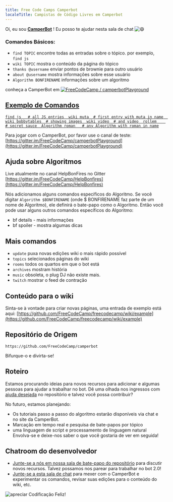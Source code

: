```yaml
---
title: Free Code Camps Camperbot
localeTitle: Campistas de Código Livres em Camperbot
---
```

Oi, eu sou **[CamperBot](https://github.com/FreeCodeCamp/freecodecamp/wiki/camperbot)** ! Eu posso te ajudar nesta sala de chat ![:smile:](//forum.freecodecamp.com/images/emoji/emoji_one/smile.png?v=2 ":sorriso:")

### Comandos Básicos:

*   `find TOPIC` encontre todas as entradas sobre o tópico. por exemplo, `find js`
*   `wiki TOPIC` mostra o conteúdo da página do tópico
*   `thanks @username` enviar pontos de brownie para outro usuário
*   `about @username` mostra informações sobre esse usuário
*   `Algorithm BONFIRENAME` informações sobre um algoritmo

conheça a CamperBot em [![FreeCodeCamp / camperbotPlayground </a>](https://gitter.im/FreeCodeCamp/camperbotPlayground)](https://img.shields.io/badge/Gitter_Chat_Room:-FreeCodeCamp/camperbotPlayground_%E2%86%91-000000.svg?style=flat-square&maxAge=2592000%29.svg) 

## [Exemplo de Comandos](https://img.shields.io/badge/Gitter_Chat_Room:-FreeCodeCamp/camperbotPlayground_%E2%86%91-000000.svg?style=flat-square&maxAge=2592000%29.svg)

[](https://img.shields.io/badge/Gitter_Chat_Room:-FreeCodeCamp/camperbotPlayground_%E2%86%91-000000.svg?style=flat-square&maxAge=2592000%29.svg)

 [`find js   # all JS entries 
 wiki muta  # first entry with muta in name 
 wiki bobbytables  # showing images 
 wiki video  # and video 
 rollem    # secret sauce 
 Algorithm roman   # any Algorithm with roman in name` ](https://img.shields.io/badge/Gitter_Chat_Room:-FreeCodeCamp/camperbotPlayground_%E2%86%91-000000.svg?style=flat-square&maxAge=2592000%29.svg) 

[](https://img.shields.io/badge/Gitter_Chat_Room:-FreeCodeCamp/camperbotPlayground_%E2%86%91-000000.svg?style=flat-square&maxAge=2592000%29.svg)

Para jogar com o CamperBot, por favor use o canal de teste: [https://gitter.im/FreeCodeCamp/camperbotPlayground](https://gitter.im/FreeCodeCamp/camperbotPlayground)

## Ajuda sobre Algoritmos

Live atualmente no canal HelpBonFires no Gitter [https://gitter.im/FreeCodeCamp/HelpBonfires](https://gitter.im/FreeCodeCamp/HelpBonfires)

Nós adicionamos alguns comandos específicos do Algoritmo. Se você digitar `Algorithm $BONFIRENAME` (onde $ BONFIRENAME faz parte de um nome de Algoritmo), ele definirá o bate-papo como o Algoritmo. Então você pode usar alguns outros comandos específicos do Algoritmo:

*   bf details - mais informações
*   bf spoiler - mostra algumas dicas

## Mais comandos

*   `update` puxa novas edições wiki o mais rápido possível
*   `topics` selecionados páginas do wiki
*   `rooms` todos os quartos em que o bot está
*   `archives` mostram história
*   `music` obsoleta, o plug DJ não existe mais.
*   `twitch` mostrar o feed de contração

## Conteúdo para o wiki

Sinta-se à vontade para criar novas páginas, uma entrada de exemplo está aqui: [https://github.com/FreeCodeCamp/freecodecamp/wiki/example](https://github.com/FreeCodeCamp/freecodecamp/wiki/example)

## Repositório de Origem

`https://github.com/FreeCodeCamp/camperbot`

Bifurque-o e divirta-se!

## Roteiro

Estamos procurando ideias para novos recursos para adicionar e algumas pessoas para ajudar a trabalhar no bot. Dê uma olhada nos ingressos com [ajuda desejada](https://github.com/FreeCodeCamp/camperbot/issues?q=is%3Aopen+is%3Aissue+label%3A%22help+wanted%22) no repositório e talvez você possa contribuir?

No futuro, estamos planejando:

*   Os tutoriais passo a passo do algoritmo estarão disponíveis via chat e no site da CamperBot.
*   Marcação em tempo real e pesquisa de bate-papos por tópico
*   uma linguagem de script e processamento de linguagem natural Envolva-se e deixe-nos saber o que você gostaria de ver em seguida!

## Chatroom do desenvolvedor

*   [Junte-se a nós em nossa sala de bate-papo do repositório](https://gitter.im/FreeCodeCamp/camperbot) para discutir novos recursos. Talvez possamos nos parear para trabalhar no bot 2.0!
*   [Junte-se a esta sala de chat](https://gitter.im/FreeCodeCamp/camperbotPlayground) para mexer com o CamperBot e experimentar os comandos, revisar suas edições para o conteúdo do wiki, etc.

![apreciar](https://avatars1.githubusercontent.com/camperbot?&s=100) Codificação Feliz!